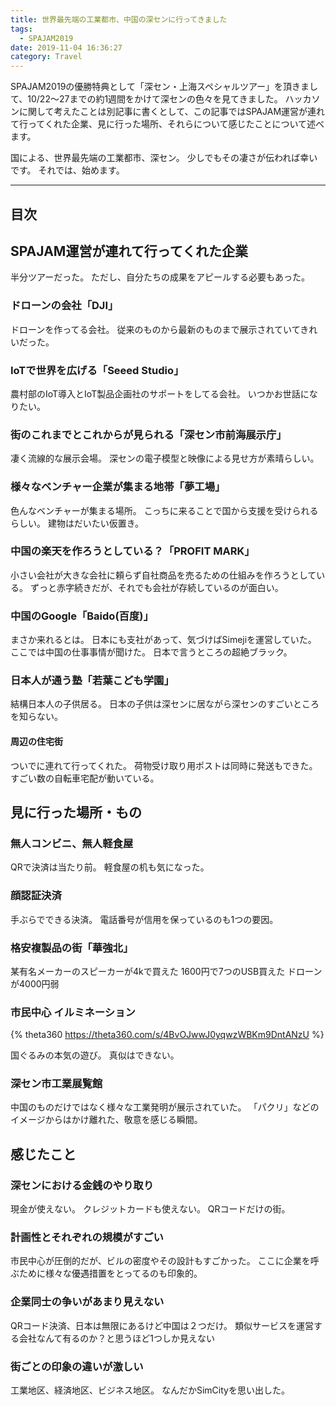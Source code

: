 ```yaml
---
title: 世界最先端の工業都市、中国の深センに行ってきました
tags:
  - SPAJAM2019
date: 2019-11-04 16:36:27
category: Travel
---
```


SPAJAM2019の優勝特典として「深セン・上海スペシャルツアー」を頂きまして、10/22〜27までの約1週間をかけて深センの色々を見てきました。
ハッカソンに関して考えたことは別記事に書くとして、この記事ではSPAJAM運営が連れて行ってくれた企業、見に行った場所、それらについて感じたことについて述べます。

国による、世界最先端の工業都市、深セン。
少しでもその凄さが伝われば幸いです。
それでは、始めます。

<!-- more -->

---

## 目次

<!-- toc -->

## SPAJAM運営が連れて行ってくれた企業

半分ツアーだった。
ただし、自分たちの成果をアピールする必要もあった。

### ドローンの会社「DJI」

ドローンを作ってる会社。
従来のものから最新のものまで展示されていてきれいだった。

### IoTで世界を広げる「Seeed Studio」

農村部のIoT導入とIoT製品企画社のサポートをしてる会社。
いつかお世話になりたい。

### 街のこれまでとこれからが見られる「深セン市前海展示庁」

凄く流線的な展示会場。
深センの電子模型と映像による見せ方が素晴らしい。

### 様々なベンチャー企業が集まる地帯「夢工場」

色んなベンチャーが集まる場所。
こっちに来ることで国から支援を受けられるらしい。
建物はだいたい仮置き。

### 中国の楽天を作ろうとしている？「PROFIT MARK」

小さい会社が大きな会社に頼らず自社商品を売るための仕組みを作ろうとしている。
ずっと赤字続きだが、それでも会社が存続しているのが面白い。

### 中国のGoogle「Baido(百度)」

まさか来れるとは。
日本にも支社があって、気づけばSimejiを運営していた。
ここでは中国の仕事事情が聞けた。
日本で言うところの超絶ブラック。

### 日本人が通う塾「若葉こども学園」

結構日本人の子供居る。
日本の子供は深センに居ながら深センのすごいところを知らない。

#### 周辺の住宅街

ついでに連れて行ってくれた。
荷物受け取り用ポストは同時に発送もできた。
すごい数の自転車宅配が動いている。

## 見に行った場所・もの

### 無人コンビニ、無人軽食屋

QRで決済は当たり前。
軽食屋の机も気になった。

### 顔認証決済

手ぶらでできる決済。
電話番号が信用を保っているのも1つの要因。

### 格安複製品の街「華強北」

某有名メーカーのスピーカーが4kで買えた
1600円で7つのUSB買えた
ドローンが4000円弱

### 市民中心 イルミネーション

{% theta360 https://theta360.com/s/4BvOJwwJ0yqwzWBKm9DntANzU %}

国ぐるみの本気の遊び。
真似はできない。

### 深セン市工業展覧館

中国のものだけではなく様々な工業発明が展示されていた。
「パクリ」などのイメージからはかけ離れた、敬意を感じる瞬間。

## 感じたこと

### 深センにおける金銭のやり取り

現金が使えない。
クレジットカードも使えない。
QRコードだけの街。

### 計画性とそれぞれの規模がすごい

市民中心が圧倒的だが、ビルの密度やその設計もすごかった。
ここに企業を呼ぶために様々な優遇措置をとってるのも印象的。

### 企業同士の争いがあまり見えない

QRコード決済、日本は無限にあるけど中国は２つだけ。
類似サービスを運営する会社なんて有るのか？と思うほど1つしか見えない

### 街ごとの印象の違いが激しい

工業地区、経済地区、ビジネス地区。
なんだかSimCityを思い出した。
